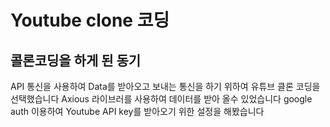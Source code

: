 # Youtube clone 코딩
## 콜론코딩을 하게 된 동기
API 통신을 사용하여 Data를 받아오고 보내는 통신을 하기 위하여 유튜브 클론 코딩을 선택했습니다 
Axious 라이브러를 사용하여 데이터를 받아 올수 있었습니다
google auth 이용하여 Youtube API key를 받아오기 위한 설정을 해봤습니다 
